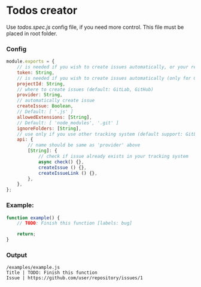 # Todos creator

Use _todos.spec.js_ config file, if you need more control. This file must be placed in root folder.

### Config
```js
module.exports = {
    // is needed if you wish to create issues automatically, or your repository is private
    token: String,
    // is needed if you wish to create issues automatically (only for GitLab)
    projectId: String,
    // where to create issues (default: GitLab, GitHub)
    provider: String,
    // automatically create issue
    createIssue: Boolean,
    // Default: [ '.js' ]
    allowedExtensions: [String],
    // Default: [ 'node_modules', '.git' ]
    ignoreFolders: [String],
    // use only if you use other tracking system (default support: GitLab, GitHub)
    api: {
        // name should be same as 'provider' above
        [String]: {
            // check if issue already exists in your tracking system
            async check() {},
            createIssue () {},
            createIssueLink () {},
        },
    },
};
```

### Example:
```js
function example() {
    // TODO: Finish this function [labels: bug]

    return;
}
```

### Output
```shell
/examples/example.js
Title | TODO: Finish this function
Issue | https://github.com/user/repository/issues/1
```